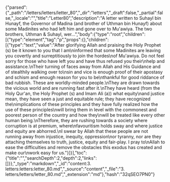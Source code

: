 {"parsed":{"_path":"/letters/letters/letter_80","_dir":"letters","_draft":false,"_partial":false,"_locale":"","title":"Letter80","description":"A letter written to Suhayl bin Hunayf, the Governor of Madina (and brother of Uthman bin Hunayf) about some Madinites who had left him and gone over to Mu'awiya. The two brothers, Uthman & Suhayl, wer...","body":{"type":"root","children":[{"type":"element","tag":"p","props":{},"children":[{"type":"text","value":"After glorifying Allah and praising the Holy Prophet (s) be it known to you that I am\ninformed that some Madinites are leaving you covertly and surreptitiously to join the hordes\nof Mu'awiya. Do not feel sorry for those who have left you and have thus refused you their\nhelp and assistance.\nTheir turning of faces away from Allah and His Guidance and of stealthily walking over to\nsin and vice is enough proof of their apostasy and schism and enough reason for you to be\nthankful for good riddance of bad rubbish. These are worldly-minded people.\nThey are drawn towards the vicious world and are running fast after it.\nThey have heard (from the Holy Qur'an, the Holy Prophet (s) and Imam Ali (a)) what equity\nand justice mean, they have seen a just and equitable rule; they have recognized the\nimplications of these principles and they have fully realized how the use of these principles\nwill bring them in level with the commonest and poorest person of the country and how they\nwill be treated like every other human being.\nTherefore, they are rushing towards a society where corruption is at premium, where\nfavouritism holds sway and where justice and equity are abhorred.\nI swear by Allah that these people are not running away from injustice, inequity, oppression\nor tyranny, nor are they attaching themselves to truth, justice, equity and fair-play. I pray to\nAllah to ease the difficulties and remove the obstacles this exodus has created and make our\nwork easy for us."}]}],"toc":{"title":"","searchDepth":2,"depth":2,"links":[]}},"_type":"markdown","_id":"content:3. letters:letters:letter_80.md","_source":"content","_file":"3. letters/letters/letter_80.md","_extension":"md"},"hash":"32qSEO7PN0"}